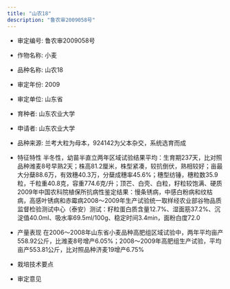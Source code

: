 ```yaml
---
title: "山农18"
description: "鲁农审2009058号"
---
```

* 审定编号:  鲁农审2009058号

*  作物名称:  小麦

*  品种名称:  山农18

*  审定年份:  2009

*  审定单位:  山东省

* 育种者:  山东农业大学

*  申请者:  山东农业大学

*  品种来源:  兰考大粒为母本，924142为父本杂交，系统选育而成

*  特征特性
半冬性，幼苗半直立两年区域试验结果平均：生育期237天，比对照品种潍麦8号早熟2天；株高81.2厘米，株型紧凑，较抗倒伏，熟相较好；亩最大分蘖88.6万，有效穗40.3万，分蘖成穗率45.6%；穗型纺锤，穗粒数35.9粒，千粒重40.8克，容重774.6克/升；顶芒、白壳、白粒，籽粒较饱满、硬质2009年中国农科院植保所抗病性鉴定结果：慢条锈病，中感白粉病和纹枯病，高感叶锈病和赤霉病2008～2009年生产试验统一取样经农业部谷物品质监督检验测试中心（泰安）测试：籽粒蛋白质含量12.7%、湿面筋37.2%、沉淀值40.0ml、吸水率69.5ml/100g、稳定时间3.4min，面粉白度72.0

*  产量表现
在2006～2008年山东省小麦品种高肥组区域试验中，两年平均亩产558.92公斤，比潍麦8号增产6.05%；2008～2009年高肥组生产试验，平均亩产553.81公斤，比对照品种济麦19增产6.75%

*  栽培技术要点


*  审定意见

